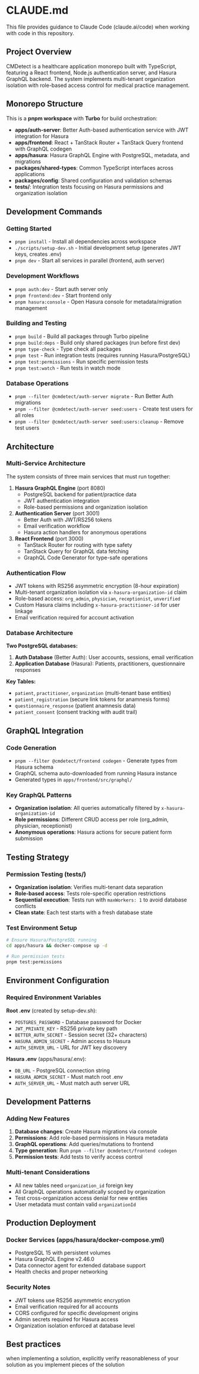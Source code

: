 # CLAUDE.md

This file provides guidance to Claude Code (claude.ai/code) when working with code in this repository.

## Project Overview

CMDetect is a healthcare application monorepo built with TypeScript, featuring a React frontend, Node.js authentication server, and Hasura GraphQL backend. The system implements multi-tenant organization isolation with role-based access control for medical practice management.

## Monorepo Structure

This is a **pnpm workspace** with **Turbo** for build orchestration:

- **apps/auth-server**: Better Auth-based authentication service with JWT integration for Hasura
- **apps/frontend**: React + TanStack Router + TanStack Query frontend with GraphQL codegen
- **apps/hasura**: Hasura GraphQL Engine with PostgreSQL, metadata, and migrations
- **packages/shared-types**: Common TypeScript interfaces across applications
- **packages/config**: Shared configuration and validation schemas
- **tests/**: Integration tests focusing on Hasura permissions and organization isolation

## Development Commands

### Getting Started

- `pnpm install` - Install all dependencies across workspace
- `./scripts/setup-dev.sh` - Initial development setup (generates JWT keys, creates .env)
- `pnpm dev` - Start all services in parallel (frontend, auth server)

### Development Workflows

- `pnpm auth:dev` - Start auth server only
- `pnpm frontend:dev` - Start frontend only
- `pnpm hasura:console` - Open Hasura console for metadata/migration management

### Building and Testing

- `pnpm build` - Build all packages through Turbo pipeline
- `pnpm build:deps` - Build only shared packages (run before first dev)
- `pnpm type-check` - Type check all packages
- `pnpm test` - Run integration tests (requires running Hasura/PostgreSQL)
- `pnpm test:permissions` - Run specific permission tests
- `pnpm test:watch` - Run tests in watch mode

### Database Operations

- `pnpm --filter @cmdetect/auth-server migrate` - Run Better Auth migrations
- `pnpm --filter @cmdetect/auth-server seed:users` - Create test users for all roles
- `pnpm --filter @cmdetect/auth-server seed:users:cleanup` - Remove test users

## Architecture

### Multi-Service Architecture

The system consists of three main services that must run together:

1. **Hasura GraphQL Engine** (port 8080)
   - PostgreSQL backend for patient/practice data
   - JWT authentication integration
   - Role-based permissions and organization isolation
2. **Authentication Server** (port 3001)
   - Better Auth with JWT/RS256 tokens
   - Email verification workflow
   - Hasura action handlers for anonymous operations
3. **React Frontend** (port 3000)
   - TanStack Router for routing with type safety
   - TanStack Query for GraphQL data fetching
   - GraphQL Code Generator for type-safe operations

### Authentication Flow

- JWT tokens with RS256 asymmetric encryption (8-hour expiration)
- Multi-tenant organization isolation via `x-hasura-organization-id` claim
- Role-based access: `org_admin`, `physician`, `receptionist`, `unverified`
- Custom Hasura claims including `x-hasura-practitioner-id` for user linkage
- Email verification required for account activation

### Database Architecture

**Two PostgreSQL databases:**

1. **Auth Database** (Better Auth): User accounts, sessions, email verification
2. **Application Database** (Hasura): Patients, practitioners, questionnaire responses

**Key Tables:**

- `patient`, `practitioner`, `organization` (multi-tenant base entities)
- `patient_registration` (secure link tokens for anamnesis forms)
- `questionnaire_response` (patient anamnesis data)
- `patient_consent` (consent tracking with audit trail)

## GraphQL Integration

### Code Generation

- `pnpm --filter @cmdetect/frontend codegen` - Generate types from Hasura schema
- GraphQL schema auto-downloaded from running Hasura instance
- Generated types in `apps/frontend/src/graphql/`

### Key GraphQL Patterns

- **Organization isolation**: All queries automatically filtered by `x-hasura-organization-id`
- **Role permissions**: Different CRUD access per role (org_admin, physician, receptionist)
- **Anonymous operations**: Hasura actions for secure patient form submission

## Testing Strategy

### Permission Testing (tests/)

- **Organization isolation**: Verifies multi-tenant data separation
- **Role-based access**: Tests role-specific operation restrictions
- **Sequential execution**: Tests run with `maxWorkers: 1` to avoid database conflicts
- **Clean state**: Each test starts with a fresh database state

### Test Environment Setup

```bash
# Ensure Hasura/PostgreSQL running
cd apps/hasura && docker-compose up -d

# Run permission tests
pnpm test:permissions
```

## Environment Configuration

### Required Environment Variables

**Root .env** (created by setup-dev.sh):

- `POSTGRES_PASSWORD` - Database password for Docker
- `JWT_PRIVATE_KEY` - RS256 private key path
- `BETTER_AUTH_SECRET` - Session secret (32+ characters)
- `HASURA_ADMIN_SECRET` - Admin access to Hasura
- `AUTH_SERVER_URL` - URL for JWT key discovery

**Hasura .env** (apps/hasura/.env):

- `DB_URL` - PostgreSQL connection string
- `HASURA_ADMIN_SECRET` - Must match root .env
- `AUTH_SERVER_URL` - Must match auth server URL

## Development Patterns

### Adding New Features

1. **Database changes**: Create Hasura migrations via console
2. **Permissions**: Add role-based permissions in Hasura metadata
3. **GraphQL operations**: Add queries/mutations to frontend
4. **Type generation**: Run `pnpm --filter @cmdetect/frontend codegen`
5. **Permission tests**: Add tests to verify access control

### Multi-tenant Considerations

- All new tables need `organization_id` foreign key
- All GraphQL operations automatically scoped by organization
- Test cross-organization access denial for new entities
- User metadata must contain valid `organizationId`

## Production Deployment

### Docker Services (apps/hasura/docker-compose.yml)

- PostgreSQL 15 with persistent volumes
- Hasura GraphQL Engine v2.46.0
- Data connector agent for extended database support
- Health checks and proper networking

### Security Notes

- JWT tokens use RS256 asymmetric encryption
- Email verification required for all accounts
- CORS configured for specific development origins
- Admin secrets required for Hasura access
- Organization isolation enforced at database level

## Best practices

when implementing a solution, explicitly verify reasonableness of your solution as you implement pieces of the solution
